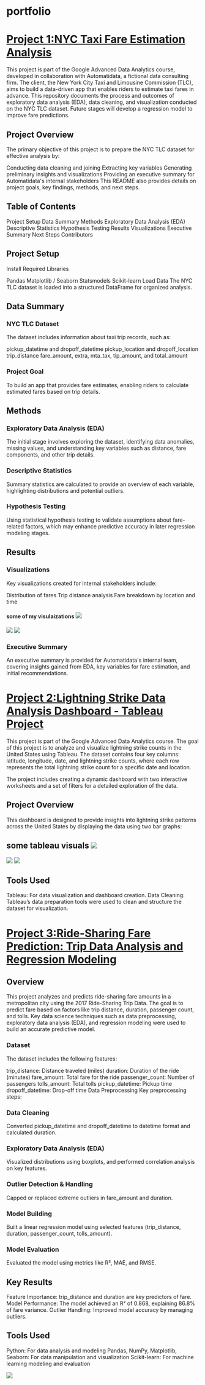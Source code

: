 #                  portfolio
# [Project 1:NYC Taxi Fare Estimation Analysis](https://github.com/Shanis185/automati_data.git)
This project is part of the Google Advanced Data Analytics course, developed in collaboration with Automatidata, a fictional data consulting firm. The client, the New York City Taxi and Limousine Commission (TLC), aims to build a data-driven app that enables riders to estimate taxi fares in advance. This repository documents the process and outcomes of exploratory data analysis (EDA), data cleaning, and visualization conducted on the NYC TLC dataset. Future stages will develop a regression model to improve fare predictions.

## Project Overview
The primary objective of this project is to prepare the NYC TLC dataset for effective analysis by:

Conducting data cleaning and joining
Extracting key variables
Generating preliminary insights and visualizations
Providing an executive summary for Automatidata's internal stakeholders
This README also provides details on project goals, key findings, methods, and next steps.

## Table of Contents
Project Setup
Data Summary
Methods
Exploratory Data Analysis (EDA)
Descriptive Statistics
Hypothesis Testing
Results
Visualizations
Executive Summary
Next Steps
Contributors
## Project Setup
Install Required Libraries

Pandas
Matplotlib / Seaborn
Statsmodels
Scikit-learn
Load Data
The NYC TLC dataset is loaded into a structured DataFrame for organized analysis.

## Data Summary
### NYC TLC Dataset
The dataset includes information about taxi trip records, such as:

pickup_datetime and dropoff_datetime
pickup_location and dropoff_location
trip_distance
fare_amount, extra, mta_tax, tip_amount, and total_amount
### Project Goal
To build an app that provides fare estimates, enabling riders to calculate estimated fares based on trip details.

## Methods
### Exploratory Data Analysis (EDA)
The initial stage involves exploring the dataset, identifying data anomalies, missing values, and understanding key variables such as distance, fare components, and other trip details.

### Descriptive Statistics
Summary statistics are calculated to provide an overview of each variable, highlighting distributions and potential outliers.

### Hypothesis Testing
Using statistical hypothesis testing to validate assumptions about fare-related factors, which may enhance predictive accuracy in later regression modeling stages.

## Results
### Visualizations
Key visualizations created for internal stakeholders include:

Distribution of fares
Trip distance analysis
Fare breakdown by location and time
#### some of my visulaizations  ![](https://raw.githubusercontent.com/Shanis185/automati_data/db5bf72370dbb9fda05941e808e428bd7edd9434/image/Screenshot%202024-11-15%20140735.png)
![](https://raw.githubusercontent.com/Shanis185/automati_data/db5bf72370dbb9fda05941e808e428bd7edd9434/image/Screenshot%202024-11-15%20140717.png)
![](https://raw.githubusercontent.com/Shanis185/automati_data/db5bf72370dbb9fda05941e808e428bd7edd9434/image/Screenshot%202024-11-15%20140633.png)

### Executive Summary
An executive summary is provided for Automatidata's internal team, covering insights gained from EDA, key variables for fare estimation, and initial recommendations.


# [Project 2:Lightning Strike Data Analysis Dashboard - Tableau Project](https://github.com/Shanis185/TABLEAU.git)
This project is part of the Google Advanced Data Analytics course. The goal of this project is to analyze and visualize lightning strike counts in the United States using Tableau. The dataset contains four key columns: latitude, longitude, date, and lightning strike counts, where each row represents the total lightning strike count for a specific date and location.

The project includes creating a dynamic dashboard with two interactive worksheets and a set of filters for a detailed exploration of the data.

## Project Overview
This dashboard is designed to provide insights into lightning strike patterns across the United States by displaying the data using two bar graphs:
## some tableau visuals  ![](https://raw.githubusercontent.com/Shanis185/TABLEAU/95db8110ead5e12890596b7d33efe95d16108f18/images/Screenshot%202024-11-15%20150629.png)
![](https://raw.githubusercontent.com/Shanis185/TABLEAU/95db8110ead5e12890596b7d33efe95d16108f18/images/Screenshot%202024-11-15%20150653.png)
![](https://raw.githubusercontent.com/Shanis185/TABLEAU/95db8110ead5e12890596b7d33efe95d16108f18/images/Screenshot%202024-11-15%20150707.png)


## Tools Used
Tableau: For data visualization and dashboard creation.
Data Cleaning: Tableau’s data preparation tools were used to clean and structure the dataset for visualization.

# [Project 3:Ride-Sharing Fare Prediction: Trip Data Analysis and Regression Modeling](https://github.com/Shanis185/multi_regression.git)
## Overview
This project analyzes and predicts ride-sharing fare amounts in a metropolitan city using the 2017 Ride-Sharing Trip Data. The goal is to predict fare based on factors like trip distance, duration, passenger count, and tolls. Key data science techniques such as data preprocessing, exploratory data analysis (EDA), and regression modeling were used to build an accurate predictive model.

### Dataset
The dataset includes the following features:

trip_distance: Distance traveled (miles)
duration: Duration of the ride (minutes)
fare_amount: Total fare for the ride
passenger_count: Number of passengers
tolls_amount: Total tolls
pickup_datetime: Pickup time
dropoff_datetime: Drop-off time
Data Preprocessing
Key preprocessing steps:


### Data Cleaning
Converted pickup_datetime and dropoff_datetime to datetime format and calculated duration.
### Exploratory Data Analysis (EDA)
Visualized distributions using boxplots, and performed correlation analysis on key features.
### Outlier Detection & Handling
Capped or replaced extreme outliers in fare_amount and duration.
### Model Building
Built a linear regression model using selected features (trip_distance, duration, passenger_count, tolls_amount).
### Model Evaluation
Evaluated the model using metrics like R², MAE, and RMSE.
## Key Results
Feature Importance: trip_distance and duration are key predictors of fare.
Model Performance: The model achieved an R² of 0.868, explaining 86.8% of fare variance.
Outlier Handling: Improved model accuracy by managing outliers.
## Tools Used
Python: For data analysis and modeling
Pandas, NumPy, Matplotlib, Seaborn: For data manipulation and visualization
Scikit-learn: For machine learning modeling and evaluation

![](https://raw.githubusercontent.com/shanis185/multi_regression/main/images/Screenshot%202024-12-17%20234633.png)



